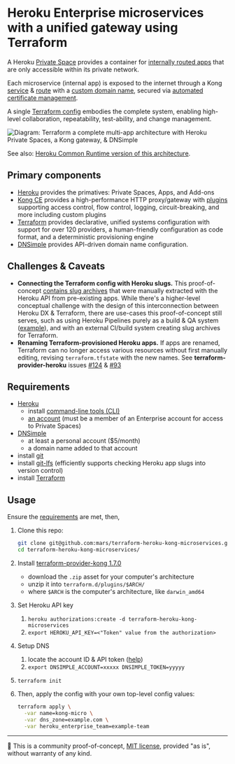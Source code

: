 # Heroku Enterprise microservices with a unified gateway using Terraform

A Heroku [Private Space](https://devcenter.heroku.com/articles/private-spaces) provides a container for [internally routed apps](https://devcenter.heroku.com/articles/internal-routing) that are only accessible within its private network.

Each microservice (internal app) is exposed to the internet through a Kong [service](https://docs.konghq.com/0.14.x/admin-api/#service-object) & [route](https://docs.konghq.com/0.14.x/admin-api/#route-object) with a [custom domain name](https://devcenter.heroku.com/articles/custom-domains), secured via [automated certificate management](https://devcenter.heroku.com/articles/automated-certificate-management).

A single [Terraform config](https://www.terraform.io/docs/configuration/index.html) embodies the complete system, enabling high-level collaboration, repeatability, test-ability, and change management.

![Diagram: Terraform a complete multi-app
architecture with Heroku Private Spaces, 
a Kong gateway, & DNSimple](doc/terraform-heroku-kong-microservices-v03.png)

See also: [Heroku Common Runtime version of this architecture](https://github.com/mars/terraform-heroku-common-kong-microservices).

## Primary components

* [Heroku](https://www.heroku.com/home) provides the primatives: Private Spaces, Apps, and Add-ons
* [Kong CE](https://konghq.com/kong-community-edition/) provides a high-performance HTTP proxy/gateway with [plugins](https://konghq.com/plugins/) supporting access control, flow control, logging, circuit-breaking, and more including custom plugins
* [Terraform](https://terraform.io) provides declarative, unified systems configuration with support for over 120 providers, a human-friendly configuration as code format, and a deterministic provisioning engine
* [DNSimple](https://dnsimple.com) provides API-driven domain name configuration.

## Challenges & Caveats

* **Connecting the Terraform config with Heroku slugs.** This proof-of-concept [contains slug archives](slugs/) that were manually extracted with the Heroku API from pre-existing apps. While there's a higher-level conceptual challenge with the design of this interconnection between Heroku DX & Terraform, there are use-cases this proof-of-concept still serves, such as  using Heroku Pipelines purely as a build & QA system ([example](https://github.com/mars/tinyrobot-science-terraform)), and with an external CI/build system creating slug archives for Terraform.
* **Renaming Terraform-provisioned Heroku apps.** If apps are renamed, Terraform can no longer access various resources without first manually editing, revising `terraform.tfstate` with the new names. See **terraform-provider-heroku** issues [#124](https://github.com/terraform-providers/terraform-provider-heroku/issues/124) & [#93](https://github.com/terraform-providers/terraform-provider-heroku/issues/93)

## Requirements

* [Heroku](https://www.heroku.com/home)
  * install [command-line tools (CLI)](https://toolbelt.heroku.com)
  * [an account](https://signup.heroku.com) (must be a member of an Enterprise account for access to Private Spaces)
* [DNSimple](https://dnsimple.com)
  * at least a personal account ($5/month)
  * a domain name added to that account
* install [git](https://git-scm.com/book/en/v2/Getting-Started-Installing-Git)
* install [git-lfs](https://git-lfs.github.com) (efficiently supports checking Heroku app slugs into version control)
* install [Terraform](https://terraform.io)

## Usage

Ensure the [requirements](#user-content-requirements) are met, then,

1. Clone this repo:

    ```bash
    git clone git@github.com:mars/terraform-heroku-kong-microservices.git
    cd terraform-heroku-kong-microservices/
    ```
2. Install [terraform-provider-kong 1.7.0](https://github.com/kevholditch/terraform-provider-kong/releases/tag/v1.7.0)
    * download the `.zip` asset for your computer's architecture
    * unzip it into `terraform.d/plugins/$ARCH/`
    * where `$ARCH` is the computer's architecture, like `darwin_amd64`
3. Set Heroku API key
    1. `heroku authorizations:create -d terraform-heroku-kong-microservices`
    2. `export HEROKU_API_KEY=<"Token" value from the authorization>`
4. Setup DNS
    1. locate the account ID & API token ([help](https://support.dnsimple.com/articles/api-access-token/))
    2. `export DNSIMPLE_ACCOUNT=xxxxx DNSIMPLE_TOKEN=yyyyy`
5. `terraform init`
6. Then, apply the config with your own top-level config values:

    ```bash
    terraform apply \
      -var name=kong-micro \
      -var dns_zone=example.com \
      -var heroku_enterprise_team=example-team
    ```

-----

🔬 This is a community proof-of-concept, [MIT license](LICENSE), provided "as is", without warranty of any kind.

